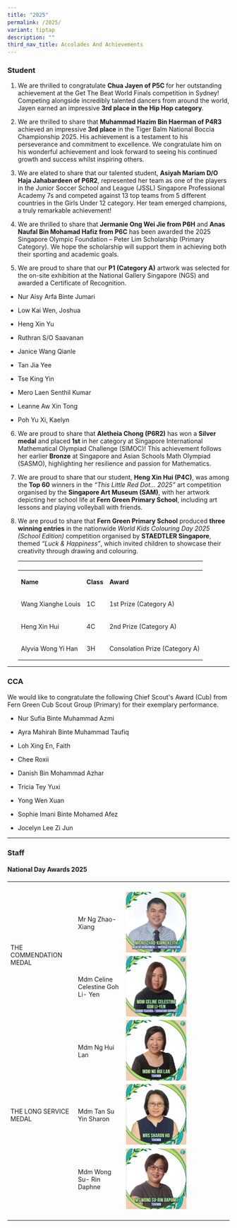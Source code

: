 ```yaml
---
title: "2025"
permalink: /2025/
variant: tiptap
description: ""
third_nav_title: Accolades And Achievements
---
```

<h3><strong>Student</strong></h3>
<ol data-tight="true" class="tight">
<li>
<p>We are thrilled to congratulate <strong>Chua Jayen of P5C </strong>for
her outstanding achievement at the Get The Beat World Finals competition
in Sydney! Competing alongside incredibly talented dancers from around
the world, Jayen earned an impressive <strong>3rd place in the Hip Hop category</strong>.</p>
</li>
<li>
<p>We are thrilled to share that <strong>Muhammad Hazim Bin Haerman of P4R3</strong> achieved
an impressive <strong>3rd place</strong> in the Tiger Balm National Boccia
Championship 2025. His achievement is a testament to his perseverance and
commitment to excellence. We congratulate him on his wonderful achievement
and look forward to seeing his continued growth and success whilst inspiring
others.</p>
</li>
<li>
<p>We are elated to share that our talented student, <strong>Asiyah Mariam D/O Haja Jahabardeen of P6R2</strong>,
represented her team as one of the players in the Junior Soccer School
and League (JSSL) Singapore Professional Academy 7s and competed against
13 top teams from 5 different countries in the Girls Under 12 category.
Her team emerged champions, a truly remarkable achievement!</p>
</li>
<li>
<p>We are thrilled to share that <strong>Jermanie Ong Wei Jie from P6H</strong> and <strong>Anas Naufal Bin Mohamad Hafiz from P6C</strong> has
been awarded the 2025 Singapore Olympic Foundation – Peter Lim Scholarship
(Primary Category). We hope the scholarship will support them in achieving
both their sporting and academic goals.</p>
</li>
<li>
<p>We are proud to share that our <strong>P1 (Category A)</strong> artwork
was selected for the on-site exhibition at the National Gallery Singapore
(NGS) and awarded a Certificate of Recognition.</p>
</li>
</ol>
<ul data-tight="true" class="tight">
<li>
<p>Nur Aisy Arfa Binte Jumari</p>
</li>
<li>
<p>Low Kai Wen, Joshua</p>
</li>
<li>
<p>Heng Xin Yu</p>
</li>
<li>
<p>Ruthran S/O Saavanan</p>
</li>
<li>
<p>Janice Wang Qianle</p>
</li>
<li>
<p>Tan Jia Yee</p>
</li>
<li>
<p>Tse King Yin</p>
</li>
<li>
<p>Mero Laen Senthil Kumar</p>
</li>
<li>
<p>Leanne Aw Xin Tong</p>
</li>
<li>
<p>Poh Yu Xi, Kaelyn</p>
</li>
</ul>
<ol start="6" data-tight="true" class="tight">
<li>
<p>We are proud to share that <strong>Aletheia Chong (P6R2)</strong> has won
a <strong>Silver medal</strong> and placed<strong> 1st</strong> in her category
at Singapore International Mathematical Olympiad Challenge (SIMOC)! This
achievement follows her earlier <strong>Bronze</strong> at Singapore and
Asian Schools Math Olympiad (SASMO), highlighting her resilience and passion
for Mathematics.</p>
</li>
<li>
<p>We are proud to share that our student, <strong>Heng Xin Hui (P4C)</strong>,
was among the <strong>Top 60</strong> winners in the <em>“This Little Red Dot… 2025”</em> art
competition organised by the <strong>Singapore Art Museum (SAM)</strong>,
with her artwork depicting her school life at <strong>Fern Green Primary School</strong>,
including art lessons and playing volleyball with friends.</p>
</li>
<li>
<p>We are proud to share that <strong>Fern Green Primary School</strong> produced <strong>three winning entries</strong> in
the nationwide <em>World Kids Colouring Day 2025 (School Edition)</em> competition
organised by <strong>STAEDTLER Singapore</strong>, themed <em>“Luck &amp; Happiness”</em>,
which invited children to showcase their creativity through drawing and
colouring.</p>
<table style="minWidth: 75px">
<colgroup>
<col>
<col>
<col>
</colgroup>
<tbody>
<tr>
<td rowspan="1" colspan="1">
<p></p>
</td>
<td rowspan="1" colspan="1">
<p></p>
</td>
<td rowspan="1" colspan="1">
<p></p>
</td>
</tr>
<tr>
<th rowspan="1" colspan="1">
<p>Name</p>
</th>
<th rowspan="1" colspan="1">
<p>Class</p>
</th>
<th rowspan="1" colspan="1">
<p>Award</p>
</th>
</tr>
<tr>
<td rowspan="1" colspan="1">
<p>Wang Xianghe Louis</p>
</td>
<td rowspan="1" colspan="1">
<p>1C</p>
</td>
<td rowspan="1" colspan="1">
<p>1st Prize (Category A)</p>
</td>
</tr>
<tr>
<td rowspan="1" colspan="1">
<p>Heng Xin Hui</p>
</td>
<td rowspan="1" colspan="1">
<p>4C</p>
</td>
<td rowspan="1" colspan="1">
<p>2nd Prize (Category A)</p>
</td>
</tr>
<tr>
<td rowspan="1" colspan="1">
<p>Alyvia Wong Yi Han</p>
</td>
<td rowspan="1" colspan="1">
<p>3H</p>
</td>
<td rowspan="1" colspan="1">
<p>Consolation Prize (Category A)</p>
</td>
</tr>
</tbody>
</table>
</li>
</ol>
<hr>
<h3><strong>CCA</strong></h3>
<p>We would like to congratulate the following Chief Scout's Award (Cub)
from Fern Green Cub Scout Group (Primary) for their exemplary performance.</p>
<ul data-tight="true" class="tight">
<li>
<p>Nur Sufia Binte Muhammad Azmi</p>
</li>
<li>
<p>Ayra Mahirah Binte Muhammad Taufiq</p>
</li>
<li>
<p>Loh Xing En, Faith</p>
</li>
<li>
<p>Chee Roxii</p>
</li>
<li>
<p>Danish Bin Mohammad Azhar</p>
</li>
<li>
<p>Tricia Tey Yuxi</p>
</li>
<li>
<p>Yong Wen Xuan</p>
</li>
<li>
<p>Sophie Imani Binte Mohamed Afez</p>
</li>
<li>
<p>Jocelyn Lee Zi Jun</p>
</li>
</ul>
<hr>
<h3><strong>Staff</strong></h3>
<h4>National Day Awards 2025</h4>
<table style="minWidth: 75px">
<colgroup>
<col>
<col>
<col>
</colgroup>
<tbody>
<tr>
<th rowspan="1" colspan="1">
<p></p>
</th>
<th rowspan="1" colspan="1">
<p></p>
</th>
<th rowspan="1" colspan="1">
<p></p>
</th>
</tr>
<tr>
<td rowspan="2" colspan="1">
<p>THE COMMENDATION MEDAL</p>
</td>
<td rowspan="1" colspan="1">
<p>Mr Ng Zhao-Xiang</p>
</td>
<td rowspan="1" colspan="1">
<div class="isomer-image-wrapper">
<img style="width: 60%;" height="auto" width="100%" alt="" src="/images/Awards/Mr_Ng_Zhao_Xiang_Keith.jpg">
</div>
</td>
</tr>
<tr>
<td rowspan="1" colspan="1">
<p>Mdm Celine Celestine Goh
<br>Li- Yen&nbsp;</p>
</td>
<td rowspan="1" colspan="1">
<div class="isomer-image-wrapper">
<img style="width: 60%;" height="auto" width="100%" alt="" src="/images/Awards/Mdm_Celine_Celestine_Goh_Li_Yen.jpg">
</div>
</td>
</tr>
<tr>
<td rowspan="3" colspan="1">
<p>THE LONG SERVICE MEDAL</p>
</td>
<td rowspan="1" colspan="1">
<p>Mdm Ng Hui Lan</p>
</td>
<td rowspan="1" colspan="1">
<div class="isomer-image-wrapper">
<img style="width: 60%;" height="auto" width="100%" alt="" src="/images/Awards/Mdm_Ng_Hui_Lan.jpg">
</div>
</td>
</tr>
<tr>
<td rowspan="1" colspan="1">
<p>Mdm Tan Su Yin Sharon</p>
</td>
<td rowspan="1" colspan="1">
<div class="isomer-image-wrapper">
<img style="width: 60%;" height="auto" width="100%" alt="" src="/images/Awards/Mrs_Sharon_Ho.jpg">
</div>
</td>
</tr>
<tr>
<td rowspan="1" colspan="1">
<p>Mdm Wong Su- Rin Daphne&nbsp;</p>
</td>
<td rowspan="1" colspan="1">
<div class="isomer-image-wrapper">
<img style="width: 60%;" height="auto" width="100%" alt="" src="/images/Awards/Ms_Wong_Su_Rin_Daphne.jpg">
</div>
</td>
</tr>
<tr>
<td rowspan="1" colspan="1">
<p></p>
</td>
<td rowspan="1" colspan="1">
<p></p>
</td>
<td rowspan="1" colspan="1">
<p></p>
</td>
</tr>
</tbody>
</table>
<p></p>